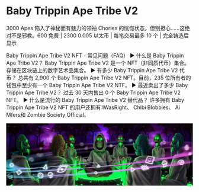 # Baby Trippin Ape Tribe V2

3000 Apes 陷入了神秘而有魅力的领袖 Chorles 的恍惚状态，但别担心……这绝对不是邪教。600 免费 | 2300 0.005 以太币 | 每笔交易最多 10 个 | 完全铸造后显示

Baby Trippin Ape Tribe V2 NFT - 常见问题（FAQ）
▶ 什么是 Baby Trippin Ape Tribe V2？
Baby Trippin Ape Tribe V2 是一个 NFT（非同质代币）集合。存储在区块链上的数字艺术品集合。
▶ 有多少 Baby Trippin Ape Tribe V2 代币？
总共有 2,900 个 Baby Trippin Ape Tribe V2 NFT。目前，235 位所有者的钱包中至少有一个 Baby Trippin Ape Tribe V2 NTF。
▶ 最近卖出了多少 Baby Trippin Ape Tribe V2？
过去 30 天内售出 0 个 Baby Trippin Ape Tribe V2 NFT。
▶ 什么是流行的 Baby Trippin Ape Tribe V2 替代品？
许多拥有 Baby Trippin Ape Tribe V2 NFT 的用户还拥有 IWasRight、 Chibi Blobbies、 Ai Mfers和 Zombie Society Official。

![unnamed](unnamed.jpg)
